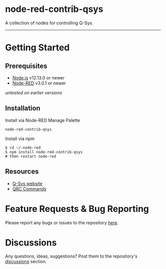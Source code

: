 # node-red-contrib-qsys

A collection of nodes for controlling Q-Sys.

---

# Getting Started

## Prerequisites

- [Node.js](https://nodejs.org/en/) v12.13.0 or newer
- [Node-RED](https://nodered.org) v3.0.1 or newer

*untested on earlier versions*

## Installation

Install via Node-RED Manage Palette

`node-red-contrib-qsys`

Install via npm

```
$ cd ~/.node-red
$ npm install node-red-contrib-qsys
# then restart node-red
```

## Resources

- [Q-Sys website](https://www.qsys.com/)
- [QRC Commands](https://q-syshelp.qsc.com/Content/External_Control_APIs/QRC/QRC_Commands.htm)

# Feature Requests & Bug Reporting

Please report any bugs or issues to the repository [here](https://github.com/dudest/node-red-contrib-qsys/issues).

# Discussions

Any questions, ideas, suggestions? Post them to the repository's [discussions](https://github.com/dudest/node-red-contrib-qsys/discussions) section.